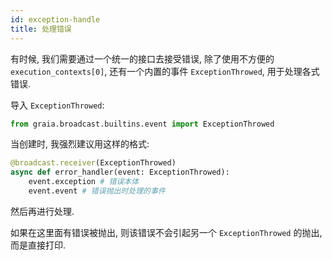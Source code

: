 ```yaml
---
id: exception-handle
title: 处理错误
---
```


有时候, 我们需要通过一个统一的接口去接受错误, 除了使用不方便的 `execution_contexts[0]`,
还有一个内置的事件 `ExceptionThrowed`, 用于处理各式错误.

导入 `ExceptionThrowed`:

```python
from graia.broadcast.builtins.event import ExceptionThrowed
```

当创建时, 我强烈建议用这样的格式:

```python
@broadcast.receiver(ExceptionThrowed)
async def error_handler(event: ExceptionThrowed):
    event.exception # 错误本体
    event.event # 错误抛出时处理的事件
```

然后再进行处理.

如果在这里面有错误被抛出, 则该错误不会引起另一个 `ExceptionThrowed` 的抛出, 而是直接打印.